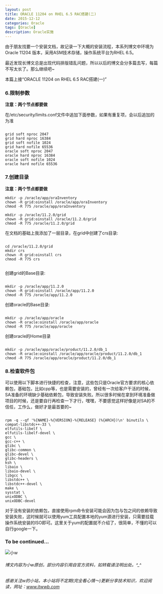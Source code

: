 ```yaml
---
layout: post
title: ORACLE 11204 on RHEL 6.5 RAC搭建(二)
date: 2015-12-12
categories: Oracle
tags: [Oracle]
description: Oracle实施
---
```


由于朋友找要一个安装文档，故记录一下大概的安装流程，本系列博文中环境为Oracle 11204 版本，采用ASM技术存储，操作系统平台为RHEL 6.5。

最近发现长博文总是出现代码排版错乱问题，所以以后的博文会分多篇去写，每篇不写太长了。那么继续吧~

本篇上接“ORACLE 11204 on RHEL 6.5 RAC搭建(一)”


### 6.限制参数

**注意：两个节点都要做**

在/etc/security/limits.conf文件中追加下面参数，如果有重复项，会以后追加的为准
 
```shell

grid soft nproc 2047
grid hard nproc 16384
grid soft nofile 1024
grid hard nofile 65536
oracle soft nproc 2047
oracle hard nproc 16384
oracle soft nofile 1024
oracle hard nofile 65536

```

### 7.创建目录

**注意：两个节点都要做**

```shell
mkdir -p /oracle/app/oraInventory
chown -R grid:oinstall /oracle/app/oraInventory
chmod -R 775 /oracle/app/oraInventory
 
mkdir -p /oracle/11.2.0/grid
chown -R grid:oinstall /oracle/11.2.0/grid
chmod -R 775 /oracle/11.2.0/grid

```

在文档的基础上我添加了一层目录，在grid中创建了crs目录:

```shell

cd /oracle/11.2.0/grid
mkdir crs
chown -R grid:oinstall crs
chmod -R 775 crs
 
``` 
 
创建grid的Base目录:

```shell

mkdir -p /oracle/app/11.2.0
chown -R grid:oinstall /oracle/app/11.2.0
chmod -R 775 /oracle/app/11.2.0

```

创建oracle的Base目录:

```shell

mkdir -p /oracle/app/oracle
chown -R oracle:oinstall /oracle/app/oracle
chmod -R 775 /oracle/app/oracle

```

创建oracle的Home目录

```shell

mkdir -p /oracle/app/oracle/product/11.2.0/db_1
chown -R oracle:oinstall /oracle/app/oracle/product/11.2.0/db_1
chmod -R 775 /oracle/app/oracle/product/11.2.0/db_1

```

### 8.检查软件包

可以使用以下脚本进行快捷的检查，注意，这些包只是Oracle官方要求的核心依赖包，基础包，比如cpp等，也是需要安装的，曾经有一次给客户干活的时候，SA准备的环境缺少基础依赖包，导致安装失败。所以很多时候在拿到环境准备做项目的时候，还是要自行再检查一下才行，嘿嘿，不要感觉这样好像是对SA的不信任，工作么，做好才是最首要的~

```shell

rpm -q --qf '%{NAME}-%{VERSION}-%{RELEASE} (%{ARCH})\n' binutils \
compat-libstdc++-33 \
elfutils-libelf \
elfutils-libelf-devel \
gcc \
gcc-c++ \
glibc \
glibc-common \
glibc-devel \
glibc-headers \
ksh \
libaio \
libaio-devel \
libgcc \
libstdc++ \
libstdc++-devel \
make \
sysstat \
unixODBC \
unixODBC-devel

```
对于没有安装的依赖包，直接使用rpm命令安装可能会因为包与包之间的依赖导致安装失败，这时候就可以使用yum工具配置本地的yum源进行安装，只需要挂载操作系统安装的ISO即可。这里关于yum的配置就不介绍了，很简单，不懂的可以自行google一下。


### To be continued...


![小w](https://wx2.sinaimg.cn/mw1024/891ecf4fly1fr361nvrcnj207w07sad7.jpg)

###### 博文内容为小w原创，部分内容引用自官方资料，如转载请注明出处。^_^

###### 感谢关注w的小站，本小站将不定期(完全看心情～)更新分享技术知识，欢迎阅读，网址：www.itwwb.com

